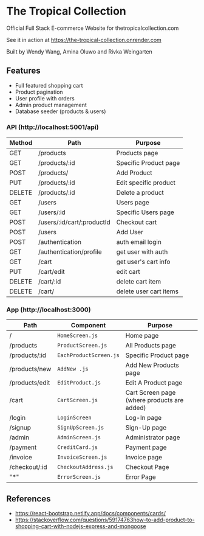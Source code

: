 # The Tropical Collection

Official Full Stack E-commerce Website for thetropicalcollection.com

See it in action at https://the-tropical-collection.onrender.com

Built by Wendy Wang, Amina Oluwo and Rivka Weingarten

## Features

- Full featured shopping cart
- Product pagination
- User profile with orders
- Admin product management
- Database seeder (products & users)

### API (http://localhost:5001/api)

| Method | Path                         | Purpose               |
| ------ | -----------------------------| --------------------- |
| GET    | /products                    | Products page         |
| GET    | /products/:id                | Specific Product page |
| POST   | /products/                   | Add Product           |
| PUT    | /products/:id                | Edit specific product |
| DELETE | /products/:id                | Delete a product      |
| GET    | /users                       | Users page            |
| GET    | /users/:id                   | Specific Users page   |
| POST   | /users/:id/cart/:productId   | Checkout cart         |
| POST   | /users                       | Add User              |
| POST   | /authentication              | auth email  login     |
| GET    | /authentication/profile      | get user  with auth   |
| GET    | /cart                        | get user's cart info  |
| PUT    | /cart/edit                   | edit cart             |
| DELETE | /cart/:id                    | delete cart item      |
| DELETE | /cart/                       | delete user cart items|



### App (http://localhost:3000)

| Path           | Component               | Purpose                                     |
| -------------- | ----------------------- | ------------------------------------------- |
| /              | `HomeScreen.js`         | Home page                                   |
| /products      | `ProductScreen.js`      | All Products page                           |
| /products/:id  | `EachProductScreen.js`  | Specific Product page                       |
| /products/new  | `AddNew .js`            | Add New Products page                       |
| /products/edit | `EditProduct.js`        | Edit A Product page                         |
| /cart          | `CartScreen.js`         | Cart Screen page (where products are added) |
| /login         | `LoginScreen`           | Log-In page                                 |
| /signup        | `SignUpScreen.js`       | Sign-Up page                                |
| /admin         | `AdminScreen.js`        | Administrator page                          |
| /payment       | `CreditCard.js`         | Payment page                                |
| /invoice       | `InvoiceScreen.js`      | Invoice page                                |
| /checkout/:id  | `CheckoutAddress.js`    | Checkout Page                               |
|  "*"           | `ErrorScreen.js`        | Error Page                                  |

## References

- https://react-bootstrap.netlify.app/docs/components/cards/
- https://stackoverflow.com/questions/59174763how-to-add-product-to-shopping-cart-with-nodejs-express-and-mongoose

